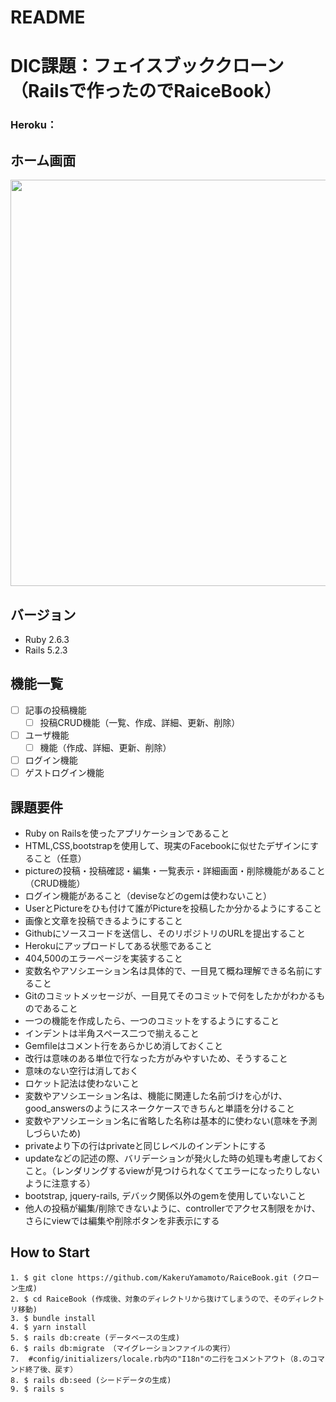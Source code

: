 # README

# DIC課題：フェイスブッククローン（Railsで作ったのでRaiceBook）
### Heroku：

## ホーム画面
<img src="https://lh3.googleusercontent.com/3_zs2Ib4ahyXuhj9Yc-6nkOD3adKrf5P-l0WbunGmyeL3u4UozvnM4JBehE6kX7RkbJ110N1-duDrl10OSp0nGJN3OlfiYniz7jI0Ns6dDBHctd4OaQe2CgKudYRfKdlUutEVYTkLVTkxFgTPOlTkVowc2qHlt9CC182ZU0ZCIEwYcmxqClscLaA87WtD3rka1aKGnkiHtbVWYfwiJ_93e6GBD2I1rFP3M0Rd68sWqeuS11-Ftgd5LlAotLZisdghtmFpmiQLAoulkvhbZXR6T9fp0AXNIXqJMRhctq3LM6cvSVhCjaNosnN_21jIsK8sq1RKowgdyYI5IzxAe_nUtAe5D1xrpMPi8hu37HglUXWb0MJ6Et1JQbeDkrEL3MxTlnSXkb-XAwHzDjiM5AR3u2zzCQmVii1ZNSGje7enU8MY0OgJfpmKqnCvFp6LW2Kc6zWaTCPbYtWoGZVmkmfyKnJA0_3l91lmjfwF0xtJ71tS4OsryR8yByxzYifV4hWvHjkmLUMSMuyPpuz2bN2D2XkSM75D85qRODxD6Noo45YLDOMwKDUe1LbCNQBUrb8bq99jzZUpEzQKugRzJXTVxkcLiKP83mhlbo1HQWFbmLGplx8xK-gkkbSz3Fz_CgEKT_oTAul8mUzAqsbWiu_jja6BAuQlX04FMfwZ0kxqgAd3e6AfB-216phVjk=w1399-h782-no" width="650px">

## バージョン
- Ruby 2.6.3
- Rails 5.2.3

## 機能一覧
- [ ] 記事の投稿機能
  - [ ] 投稿CRUD機能（一覧、作成、詳細、更新、削除）
- [ ] ユーザ機能
  - [ ] 機能（作成、詳細、更新、削除）
- [ ] ログイン機能
- [ ] ゲストログイン機能

## 課題要件
- Ruby on Railsを使ったアプリケーションであること
- HTML,CSS,bootstrapを使用して、現実のFacebookに似せたデザインにすること（任意）
- pictureの投稿・投稿確認・編集・一覧表示・詳細画面・削除機能があること（CRUD機能）
- ログイン機能があること（deviseなどのgemは使わないこと）
- UserとPictureをひも付けて誰がPictureを投稿したか分かるようにすること
- 画像と文章を投稿できるようにすること
- Githubにソースコードを送信し、そのリポジトリのURLを提出すること
- Herokuにアップロードしてある状態であること
- 404,500のエラーページを実装すること
- 変数名やアソシエーション名は具体的で、一目見て概ね理解できる名前にすること
- Gitのコミットメッセージが、一目見てそのコミットで何をしたかがわかるものであること
- 一つの機能を作成したら、一つのコミットをするようにすること
- インデントは半角スペース二つで揃えること
- Gemfileはコメント行をあらかじめ消しておくこと
- 改行は意味のある単位で行なった方がみやすいため、そうすること
- 意味のない空行は消しておく
- ロケット記法は使わないこと
- 変数やアソシエーション名は、機能に関連した名前づけを心がけ、good_answersのようにスネークケースできちんと単語を分けること
- 変数やアソシエーション名に省略した名称は基本的に使わない(意味を予測しづらいため)
- privateより下の行はprivateと同じレベルのインデントにする
- updateなどの記述の際、バリデーションが発火した時の処理も考慮しておくこと。（レンダリングするviewが見つけられなくてエラーになったりしないように注意する）
- bootstrap, jquery-rails, デバック関係以外のgemを使用していないこと
- 他人の投稿が編集/削除できないように、controllerでアクセス制限をかけ、さらにviewでは編集や削除ボタンを非表示にする

## How to Start

```
1. $ git clone https://github.com/KakeruYamamoto/RaiceBook.git (クローン生成)
2. $ cd RaiceBook (作成後、対象のディレクトリから抜けてしまうので、そのディレクトリ移動)
3. $ bundle install
4. $ yarn install
5. $ rails db:create (データベースの生成)
6. $ rails db:migrate （マイグレーションファイルの実行）
7.  #config/initializers/locale.rb内の"I18n"の二行をコメントアウト（8.のコマンド終了後、戻す）
8. $ rails db:seed (シードデータの生成)
9. $ rails s  
```
